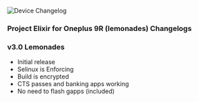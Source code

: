 ![Device Changelog](https://i.imgur.com/C0Wcdr5.png)

### Project Elixir for Oneplus 9R (lemonades) Changelogs

### v3.0 Lemonades

- Initial release
- Selinux is Enforcing
- Build is encrypted
- CTS passes and banking apps working
- No need to flash gapps (included)
